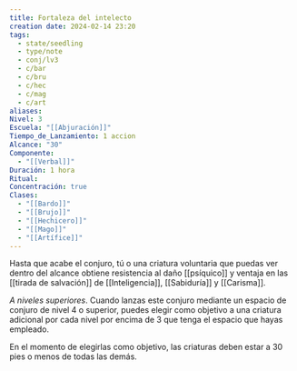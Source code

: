 ```yaml
---
title: Fortaleza del intelecto
creation date: 2024-02-14 23:20
tags:
  - state/seedling
  - type/note
  - conj/lv3
  - c/bar
  - c/bru
  - c/hec
  - c/mag
  - c/art
aliases: 
Nivel: 3
Escuela: "[[Abjuración]]"
Tiempo_de_Lanzamiento: 1 accion
Alcance: "30"
Componente:
  - "[[Verbal]]"
Duración: 1 hora
Ritual: 
Concentración: true
Clases:
  - "[[Bardo]]"
  - "[[Brujo]]"
  - "[[Hechicero]]"
  - "[[Mago]]"
  - "[[Artífice]]"
---
```

Hasta que acabe el conjuro, tú o una criatura voluntaria que puedas ver dentro del alcance obtiene resistencia al daño [[psíquico]] y ventaja en las [[tirada de salvación]] de [[Inteligencia]], [[Sabiduría]] y [[Carisma]].

*A niveles superiores*. Cuando lanzas este conjuro mediante un espacio de conjuro de nivel 4 o superior, puedes elegir como objetivo a una criatura adicional por cada nivel por encima de 3 que tenga el espacio que hayas empleado.

En el momento de elegirlas como objetivo, las criaturas deben estar a 30 pies o menos de todas las demás.
